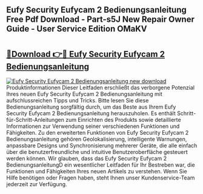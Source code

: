 ## Eufy Security Eufycam 2 Bedienungsanleitung Free Pdf Download - Part-s5J New Repair Owner Guide - User Service Edition OMaKV

# <h2><a href="http://df21sn.blite.top/?on=Eufy+Security+Eufycam+2+Bedienungsanleitung">🔗Download 👉🔴 Eufy Security Eufycam 2 Bedienungsanleitung</a></h2>

[![Eufy Security Eufycam 2 Bedienungsanleitung new download](https://i.imgur.com/lujVjoI.png)](http://df21sn.blite.top/?on=Eufy+Security+Eufycam+2+Bedienungsanleitung)
Produktinformationen Dieser Leitfaden erschließt das verborgene Potenzial Ihres neuen Eufy Security Eufycam 2 Bedienungsanleitung mit aufschlussreichen Tipps und Tricks. Bitte lesen Sie diese Bedienungsanleitung sorgfältig durch, um das Beste aus Ihrem Eufy Security Eufycam 2 Bedienungsanleitung herauszuholen. Es enthält Schritt-für-Schritt-Anleitungen zum Einrichten des Produkts sowie detaillierte Informationen zur Verwendung seiner verschiedenen Funktionen und Fähigkeiten. Zu den erweiterten Funktionen von Eufy Security Eufycam 2 Bedienungsanleitung gehören Geolokalisierung, intelligente Warnungen, anpassbare Designs und Synchronisierung mehrerer Geräte, die alle einfach über die benutzerfreundliche und intuitive Benutzeroberfläche gesteuert werden können. Wir glauben, dass das Eufy Security Eufycam 2 BedienungsanleitungD ein wesentlicher Leitfaden für Ihr Bestreben war, die Funktionen und Fähigkeiten Ihres neuen Artikels zu verstehen. Wenn Sie Hilfe benötigen oder Fragen haben, steht Ihnen unser Kundenservice-Team jederzeit zur Verfügung.
